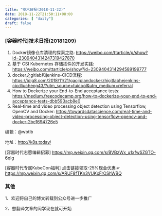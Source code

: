 ```yaml
--- 
title: "技术日报(2018-11-22)" 
date: 2018-11-22T21:50:11+08:00
categories: [ "daily"]
draft: false
---
```

### [容器时代]技术日报(20181209)

1. Docker镜像仓库清理的探索之路: <https://weibo.com/ttarticle/p/show?id=2309404314247319427870>
2. 基于 CSI Kubernetes 存储插件的开发实践: <https://weibo.com/ttarticle/p/show?id=2309404314294589199777>
3. docker之gitlab和jenkins-CICD流程: <https://idig8.com/2018/11/21/gaojipiandockerzhigitlabhejenkins-cicdliucheng43/?utm_source=tuicool&utm_medium=referral>
4. How to Dockerize your End-to-End acceptance tests: <https://medium.freecodecamp.org/how-to-dockerize-your-end-to-end-acceptance-tests-dbb593acb8e0> 
5. Real-time and video processing object detection using Tensorflow, OpenCV and Docker: <https://towardsdatascience.com/real-time-and-video-processing-object-detection-using-tensorflow-opencv-and-docker-2be1694726e5>

编辑：@wbtlb

地址：<http://k8s.today/>

[容器时代志愿编辑招募] <https://mp.weixin.qq.com/s/BVBzWx_u1xfwSZGTO-6qlg>

[容器时代专属KubeCon福利] 点击链接领取-25%现金优惠☞ <https://mp.weixin.qq.com/s/ARUF8fTKn3VUKxFrOShWBQ>

### 其他

1、欢迎将自己的博文转载到公众号进一步推广

2、想翻译文章的同学现在就可开始
